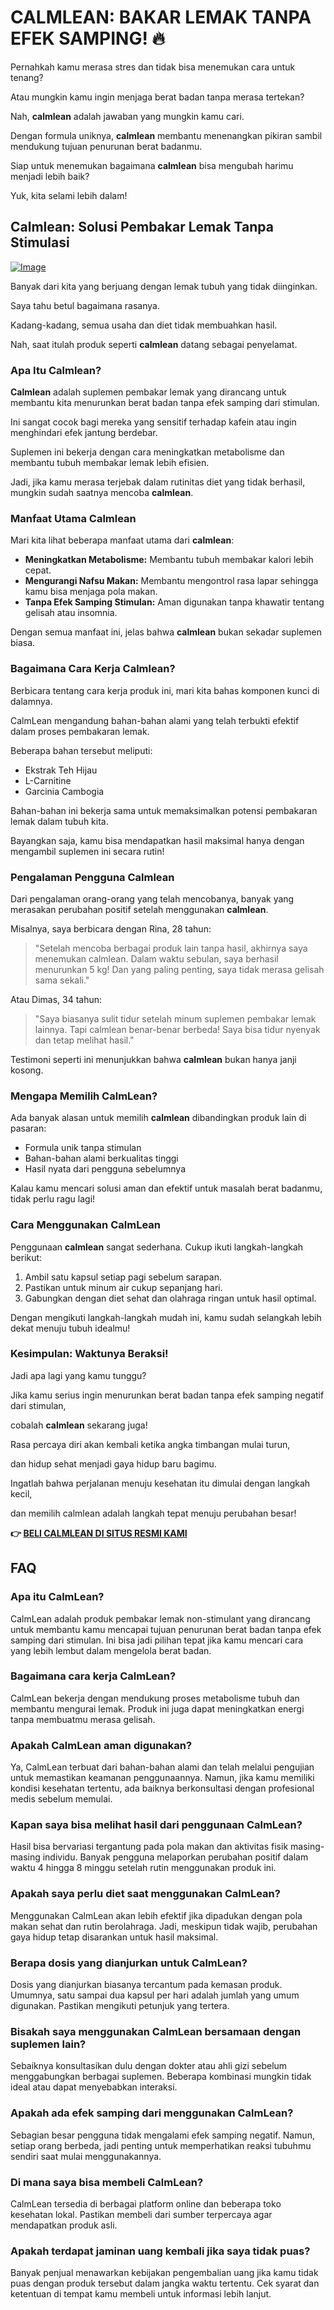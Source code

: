 # CALMLEAN: BAKAR LEMAK TANPA EFEK SAMPING! 🔥

Pernahkah kamu merasa stres dan tidak bisa menemukan cara untuk tenang? 

Atau mungkin kamu ingin menjaga berat badan tanpa merasa tertekan? 

Nah, **calmlean** adalah jawaban yang mungkin kamu cari. 

Dengan formula uniknya, **calmlean** membantu menenangkan pikiran sambil mendukung tujuan penurunan berat badanmu. 

Siap untuk menemukan bagaimana **calmlean** bisa mengubah harimu menjadi lebih baik? 

Yuk, kita selami lebih dalam!

## Calmlean: Solusi Pembakar Lemak Tanpa Stimulasi

[![Image](https://www2.sellhealth.com/238/calmlean_4_1.jpg)](https://gchaffi.com/D36tlu1K)

Banyak dari kita yang berjuang dengan lemak tubuh yang tidak diinginkan. 

Saya tahu betul bagaimana rasanya. 

Kadang-kadang, semua usaha dan diet tidak membuahkan hasil.

Nah, saat itulah produk seperti **calmlean** datang sebagai penyelamat.

### Apa Itu Calmlean?

**Calmlean** adalah suplemen pembakar lemak yang dirancang untuk membantu kita menurunkan berat badan tanpa efek samping dari stimulan. 

Ini sangat cocok bagi mereka yang sensitif terhadap kafein atau ingin menghindari efek jantung berdebar.

Suplemen ini bekerja dengan cara meningkatkan metabolisme dan membantu tubuh membakar lemak lebih efisien.

Jadi, jika kamu merasa terjebak dalam rutinitas diet yang tidak berhasil, mungkin sudah saatnya mencoba **calmlean**.

### Manfaat Utama Calmlean

Mari kita lihat beberapa manfaat utama dari **calmlean**:

- **Meningkatkan Metabolisme:** Membantu tubuh membakar kalori lebih cepat.
- **Mengurangi Nafsu Makan:** Membantu mengontrol rasa lapar sehingga kamu bisa menjaga pola makan.
- **Tanpa Efek Samping Stimulan:** Aman digunakan tanpa khawatir tentang gelisah atau insomnia.
  
Dengan semua manfaat ini, jelas bahwa **calmlean** bukan sekadar suplemen biasa.

### Bagaimana Cara Kerja Calmlean?

Berbicara tentang cara kerja produk ini, mari kita bahas komponen kunci di dalamnya.

CalmLean mengandung bahan-bahan alami yang telah terbukti efektif dalam proses pembakaran lemak. 

Beberapa bahan tersebut meliputi:

- Ekstrak Teh Hijau
- L-Carnitine
- Garcinia Cambogia

Bahan-bahan ini bekerja sama untuk memaksimalkan potensi pembakaran lemak dalam tubuh kita. 

Bayangkan saja, kamu bisa mendapatkan hasil maksimal hanya dengan mengambil suplemen ini secara rutin!

### Pengalaman Pengguna Calmlean

Dari pengalaman orang-orang yang telah mencobanya, banyak yang merasakan perubahan positif setelah menggunakan **calmlean**. 

Misalnya, saya berbicara dengan Rina, 28 tahun:

> "Setelah mencoba berbagai produk lain tanpa hasil, akhirnya saya menemukan calmlean. 
> Dalam waktu sebulan, saya berhasil menurunkan 5 kg! 
> Dan yang paling penting, saya tidak merasa gelisah sama sekali."

Atau Dimas, 34 tahun:

> "Saya biasanya sulit tidur setelah minum suplemen pembakar lemak lainnya. 
> Tapi calmlean benar-benar berbeda! 
> Saya bisa tidur nyenyak dan tetap melihat hasil."

Testimoni seperti ini menunjukkan bahwa **calmlean** bukan hanya janji kosong.

### Mengapa Memilih CalmLean?

Ada banyak alasan untuk memilih **calmlean** dibandingkan produk lain di pasaran:

- Formula unik tanpa stimulan
- Bahan-bahan alami berkualitas tinggi
- Hasil nyata dari pengguna sebelumnya

Kalau kamu mencari solusi aman dan efektif untuk masalah berat badanmu, tidak perlu ragu lagi!

### Cara Menggunakan CalmLean

Penggunaan **calmlean** sangat sederhana. Cukup ikuti langkah-langkah berikut:

1. Ambil satu kapsul setiap pagi sebelum sarapan.
2. Pastikan untuk minum air cukup sepanjang hari.
3. Gabungkan dengan diet sehat dan olahraga ringan untuk hasil optimal.

Dengan mengikuti langkah-langkah mudah ini, kamu sudah selangkah lebih dekat menuju tubuh idealmu!

### Kesimpulan: Waktunya Beraksi!

Jadi apa lagi yang kamu tunggu? 

Jika kamu serius ingin menurunkan berat badan tanpa efek samping negatif dari stimulan,

cobalah **calmlean** sekarang juga!

Rasa percaya diri akan kembali ketika angka timbangan mulai turun,

dan hidup sehat menjadi gaya hidup baru bagimu.

Ingatlah bahwa perjalanan menuju kesehatan itu dimulai dengan langkah kecil,

dan memilih calmlean adalah langkah tepat menuju perubahan besar!



**👉 [BELI CALMLEAN DI SITUS RESMI KAMI](https://gchaffi.com/D36tlu1K)**

## FAQ

### Apa itu CalmLean?
CalmLean adalah produk pembakar lemak non-stimulant yang dirancang untuk membantu kamu mencapai tujuan penurunan berat badan tanpa efek samping dari stimulan. Ini bisa jadi pilihan tepat jika kamu mencari cara yang lebih lembut dalam mengelola berat badan.

### Bagaimana cara kerja CalmLean?
CalmLean bekerja dengan mendukung proses metabolisme tubuh dan membantu mengurai lemak. Produk ini juga dapat meningkatkan energi tanpa membuatmu merasa gelisah. 

### Apakah CalmLean aman digunakan?
Ya, CalmLean terbuat dari bahan-bahan alami dan telah melalui pengujian untuk memastikan keamanan penggunaannya. Namun, jika kamu memiliki kondisi kesehatan tertentu, ada baiknya berkonsultasi dengan profesional medis sebelum memulai.

### Kapan saya bisa melihat hasil dari penggunaan CalmLean?
Hasil bisa bervariasi tergantung pada pola makan dan aktivitas fisik masing-masing individu. Banyak pengguna melaporkan perubahan positif dalam waktu 4 hingga 8 minggu setelah rutin menggunakan produk ini.

### Apakah saya perlu diet saat menggunakan CalmLean?
Menggunakan CalmLean akan lebih efektif jika dipadukan dengan pola makan sehat dan rutin berolahraga. Jadi, meskipun tidak wajib, perubahan gaya hidup tetap disarankan untuk hasil maksimal.

### Berapa dosis yang dianjurkan untuk CalmLean?
Dosis yang dianjurkan biasanya tercantum pada kemasan produk. Umumnya, satu sampai dua kapsul per hari adalah jumlah yang umum digunakan. Pastikan mengikuti petunjuk yang tertera.

### Bisakah saya menggunakan CalmLean bersamaan dengan suplemen lain?
Sebaiknya konsultasikan dulu dengan dokter atau ahli gizi sebelum menggabungkan berbagai suplemen. Beberapa kombinasi mungkin tidak ideal atau dapat menyebabkan interaksi.

### Apakah ada efek samping dari menggunakan CalmLean?
Sebagian besar pengguna tidak mengalami efek samping negatif. Namun, setiap orang berbeda, jadi penting untuk memperhatikan reaksi tubuhmu sendiri saat mulai menggunakannya.

### Di mana saya bisa membeli CalmLean?
CalmLean tersedia di berbagai platform online dan beberapa toko kesehatan lokal. Pastikan membeli dari sumber terpercaya agar mendapatkan produk asli.

### Apakah terdapat jaminan uang kembali jika saya tidak puas?
Banyak penjual menawarkan kebijakan pengembalian uang jika kamu tidak puas dengan produk tersebut dalam jangka waktu tertentu. Cek syarat dan ketentuan di tempat kamu membeli untuk informasi lebih lanjut.